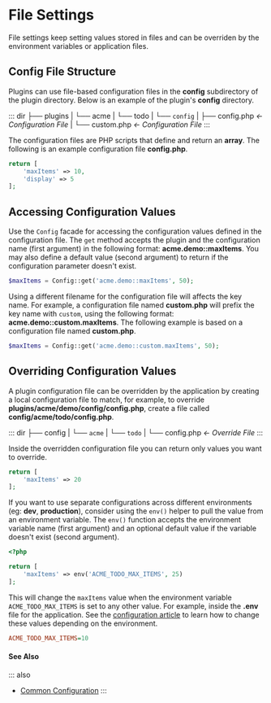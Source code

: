 # File Settings

File settings keep setting values stored in files and can be overriden by the environment variables or application files.

## Config File Structure

Plugins can use file-based configuration files in the **config** subdirectory of the plugin directory. Below is an example of the plugin's **config** directory.

::: dir
├── plugins
|   └── acme
|       └── todo
|           └── `config`
|               ├── config.php  _← Configuration File_
|               └── custom.php  _← Configuration File_
:::

The configuration files are PHP scripts that define and return an **array**. The following is an example configuration file **config.php**.

```php
return [
    'maxItems' => 10,
    'display' => 5
];
```

## Accessing Configuration Values

Use the `Config` facade for accessing the configuration values defined in the configuration file. The `get` method accepts the plugin and the configuration name (first argument) in the following format: **acme.demo::maxItems**. You may also define a default value (second argument) to return if the configuration parameter doesn't exist.

```php
$maxItems = Config::get('acme.demo::maxItems', 50);
```

Using a different filename for the configuration file will affects the key name. For example, a configuration file named **custom.php** will prefix the key name with `custom`, using the following format: **acme.demo::custom.maxItems**. The following example is based on a configuration file named **custom.php**.

```php
$maxItems = Config::get('acme.demo::custom.maxItems', 50);
```

## Overriding Configuration Values

A plugin configuration file can be overridden by the application by creating a local configuration file to match, for example, to override **plugins/acme/demo/config/config.php**, create a file called **config/acme/todo/config.php**.


::: dir
├── config
|   └── `acme`
|       └── `todo`
|           └── config.php  _← Override File_
:::

Inside the overridden configuration file you can return only values you want to override.

```php
return [
    'maxItems' => 20
];
```

If you want to use separate configurations across different environments (eg: **dev**, **production**), consider using the `env()` helper to pull the value from an environment variable. The `env()` function accepts the environment variable name (first argument) and an optional default value if the variable doesn't exist (second argument).

```php
<?php

return [
    'maxItems' => env('ACME_TODO_MAX_ITEMS', 25)
];
```

This will change the `maxItems` value when the environment variable `ACME_TODO_MAX_ITEMS` is set to any other value. For example, inside the **.env** file for the application. See the [configuration article](../../setup/configuration.md) to learn how to change these values depending on the environment.

```ini
ACME_TODO_MAX_ITEMS=10
```

#### See Also

::: also
* [Common Configuration](../../setup/configuration.md)
:::
